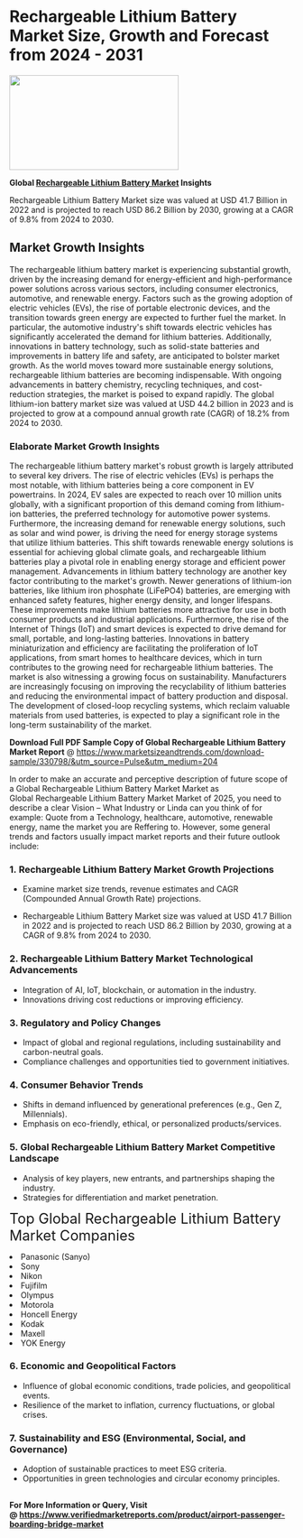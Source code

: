 <H1>Rechargeable Lithium Battery Market Size, Growth and Forecast from 2024 - 2031</H1><img class="aligncenter size-medium wp-image-584254" src="https://thirdeyenews.in/wp-content/uploads/2024/09/Global-Market-Research-300x168.jpeg" alt="" width="300" height="168" /><p><strong>Global&nbsp;<a href="https://www.marketsizeandtrends.com/download-sample/330798/&amp;utm_source=Pulse&amp;utm_medium=204">Rechargeable Lithium Battery Market</a> Insights</strong></p><p>Rechargeable Lithium Battery Market size was valued at USD 41.7 Billion in 2022 and is projected to reach USD 86.2 Billion by 2030, growing at a CAGR of 9.8% from 2024 to 2030.</p><p><h2>Market Growth Insights</h2> The rechargeable lithium battery market is experiencing substantial growth, driven by the increasing demand for energy-efficient and high-performance power solutions across various sectors, including consumer electronics, automotive, and renewable energy. Factors such as the growing adoption of electric vehicles (EVs), the rise of portable electronic devices, and the transition towards green energy are expected to further fuel the market. In particular, the automotive industry's shift towards electric vehicles has significantly accelerated the demand for lithium batteries. Additionally, innovations in battery technology, such as solid-state batteries and improvements in battery life and safety, are anticipated to bolster market growth. As the world moves toward more sustainable energy solutions, rechargeable lithium batteries are becoming indispensable. With ongoing advancements in battery chemistry, recycling techniques, and cost-reduction strategies, the market is poised to expand rapidly. The global lithium-ion battery market size was valued at USD 44.2 billion in 2023 and is projected to grow at a compound annual growth rate (CAGR) of 18.2% from 2024 to 2030. <h3>Elaborate Market Growth Insights</h3> The rechargeable lithium battery market's robust growth is largely attributed to several key drivers. The rise of electric vehicles (EVs) is perhaps the most notable, with lithium batteries being a core component in EV powertrains. In 2024, EV sales are expected to reach over 10 million units globally, with a significant proportion of this demand coming from lithium-ion batteries, the preferred technology for automotive power systems. Furthermore, the increasing demand for renewable energy solutions, such as solar and wind power, is driving the need for energy storage systems that utilize lithium batteries. This shift towards renewable energy solutions is essential for achieving global climate goals, and rechargeable lithium batteries play a pivotal role in enabling energy storage and efficient power management. Advancements in lithium battery technology are another key factor contributing to the market's growth. Newer generations of lithium-ion batteries, like lithium iron phosphate (LiFePO4) batteries, are emerging with enhanced safety features, higher energy density, and longer lifespans. These improvements make lithium batteries more attractive for use in both consumer products and industrial applications. Furthermore, the rise of the Internet of Things (IoT) and smart devices is expected to drive demand for small, portable, and long-lasting batteries. Innovations in battery miniaturization and efficiency are facilitating the proliferation of IoT applications, from smart homes to healthcare devices, which in turn contributes to the growing need for rechargeable lithium batteries. The market is also witnessing a growing focus on sustainability. Manufacturers are increasingly focusing on improving the recyclability of lithium batteries and reducing the environmental impact of battery production and disposal. The development of closed-loop recycling systems, which reclaim valuable materials from used batteries, is expected to play a significant role in the long-term sustainability of the market. </p><p><span class=""><strong>Download Full PDF Sample Copy of Global Rechargeable Lithium Battery Market Report</strong> @ <a href="https://www.marketsizeandtrends.com/download-sample/330798/&amp;utm_source=Pulse&amp;utm_medium=204" target="_blank">https://www.marketsizeandtrends.com/download-sample/330798/&amp;utm_source=Pulse&amp;utm_medium=204</a></span></p><p>In order to make an accurate and perceptive description of future scope of a Global&nbsp;Rechargeable Lithium Battery Market Market as Global&nbsp;Rechargeable Lithium Battery Market Market of 2025, you need to describe a clear Vision &ndash; What Industry or Linda can you think of for example: Quote from a Technology, healthcare, automotive, renewable energy, name the market you are Reffering to. However, some general trends and factors usually impact market reports and their future outlook include:</p><h3>1.&nbsp;<strong>Rechargeable Lithium Battery Market Growth Projections</strong></h3><ul><li>Examine market size trends, revenue estimates and CAGR (Compounded Annual Growth Rate) projections.</li><li><p>Rechargeable Lithium Battery Market size was valued at USD 41.7 Billion in 2022 and is projected to reach USD 86.2 Billion by 2030, growing at a CAGR of 9.8% from 2024 to 2030.</p></li></ul><h3>2.&nbsp;<strong>Rechargeable Lithium Battery Market Technological Advancements</strong></h3><ul><li>Integration of AI, IoT, blockchain, or automation in the industry.</li><li>Innovations driving cost reductions or improving efficiency.</li></ul><h3>3.&nbsp;<strong>Regulatory and Policy Changes</strong></h3><ul><li>Impact of global and regional regulations, including sustainability and carbon-neutral goals.</li><li>Compliance challenges and opportunities tied to government initiatives.</li></ul><h3>4.&nbsp;<strong>Consumer Behavior Trends</strong></h3><ul><li>Shifts in demand influenced by generational preferences (e.g., Gen Z, Millennials).</li><li>Emphasis on eco-friendly, ethical, or personalized products/services.</li></ul><h3>5.&nbsp;<strong>Global Rechargeable Lithium Battery Market Competitive Landscape</strong></h3><ul><li>Analysis of key players, new entrants, and partnerships shaping the industry.</li><li>Strategies for differentiation and market penetration.</li></ul><p data-pm-slice="1 1 []"><span style="color: inherit; font-family: inherit; font-size: 25px;">Top Global Rechargeable Lithium Battery Market Companies</span></p><div class="" data-test-id=""><p><li>Panasonic (Sanyo)</li><li> Sony</li><li> Nikon</li><li> Fujifilm</li><li> Olympus</li><li> Motorola</li><li> Honcell Energy</li><li> Kodak</li><li> Maxell</li><li> YOK Energy</li></p></div><h3>6.&nbsp;<strong>Economic and Geopolitical Factors</strong></h3><ul><li>Influence of global economic conditions, trade policies, and geopolitical events.</li><li>Resilience of the market to inflation, currency fluctuations, or global crises.</li></ul><h3>7.&nbsp;<strong>Sustainability and ESG (Environmental, Social, and Governance)</strong></h3><ul><li>Adoption of sustainable practices to meet ESG criteria.</li><li>Opportunities in green technologies and circular economy principles.</li></ul><h2><strong style="font-size: 14px;">For More Information or Query, Visit @&nbsp;</strong><a style="background-color: #ffffff; font-size: 14px;" href="https://www.marketsizeandtrends.com/report/rechargeable-lithium-battery-market/" target="_blank">https://www.verifiedmarketreports.com/product/airport-passenger-boarding-bridge-market</a></h2>

